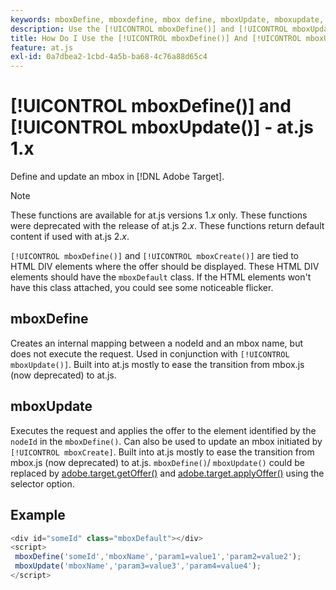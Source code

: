 ```yaml
---
keywords: mboxDefine, mboxdefine, mbox define, mboxUpdate, mboxupdate, mbox update, at.js, functions, function, mboxDefine0
description: Use the [!UICONTROL mboxDefine()] and [!UICONTROL mboxUpdate()] functions for the [!DNL Adobe Target] at.js JavaScript library to define or update an mbox. (at.js 1.x)
title: How Do I Use the [!UICONTROL mboxDefine()] And [!UICONTROL mboxUpdate()] Functions?
feature: at.js
exl-id: 0a7dbea2-1cbd-4a5b-ba68-4c76a88d65c4
---
```

# [!UICONTROL mboxDefine()] and [!UICONTROL mboxUpdate()] - at.js 1.x

Define and update an mbox in [!DNL Adobe Target].

>[!NOTE]
>
>These functions are available for at.js versions 1.*x* only. These functions were deprecated with the release of at.js 2.*x*. These functions return default content if used with at.js 2.*x*.

`[!UICONTROL mboxDefine()]` and `[!UICONTROL mboxCreate()]` are tied to HTML DIV elements where the offer should be displayed. These HTML DIV elements should have the `mboxDefault` class. If the HTML elements won't have this class attached, you could see some noticeable flicker.

## mboxDefine

Creates an internal mapping between a nodeId and an mbox name, but does not execute the request. Used in conjunction with `[!UICONTROL mboxUpdate()]`. Built into at.js mostly to ease the transition from mbox.js (now deprecated) to at.js.

## mboxUpdate

Executes the request and applies the offer to the element identified by the `nodeId` in the `mboxDefine()`. Can also be used to update an mbox initiated by `[!UICONTROL mboxCreate]`. Built into at.js mostly to ease the transition from mbox.js (now deprecated) to at.js. `mboxDefine()`/ `mboxUpdate()` could be replaced by [adobe.target.getOffer()](/help/dev/implement/client-side/atjs/atjs-functions/adobe-target-getoffer.md) and [adobe.target.applyOffer()](/help/dev/implement/client-side/atjs/atjs-functions/adobe-target-applyoffer.md) using the selector option.

## Example

```javascript {line-numbers="true"}
<div id="someId" class="mboxDefault"></div> 
<script> 
 mboxDefine('someId','mboxName','param1=value1','param2=value2'); 
 mboxUpdate('mboxName','param3=value3','param4=value4'); 
</script>
```
